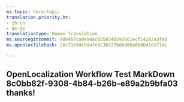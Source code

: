 ```yaml
---
ms.topic: hero-topic
translation.priority.ht:
- zh-cn
- de-de
translationtype: Human Translation
ms.sourcegitcommit: 9064b7ca9ea4ac6550348592661ecf14262a3fab
ms.openlocfilehash: cbcf1e94cb9afedc3b727bdbd6ba0b6b41e2f14c

---
```

## OpenLocalization Workflow Test MarkDown 8c0bb82f-9308-4b84-b26b-e89a2b9bfa03 thanks!



<!--HONumber=Jul16_HO5-->


